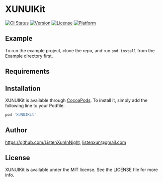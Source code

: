 # XUNUIKit

[![CI Status](https://img.shields.io/travis/https://github.com/ListenXunInNight/XUNUIKit.svg?style=flat)](https://travis-ci.org/https://github.com/ListenXunInNight/XUNUIKit)
[![Version](https://img.shields.io/cocoapods/v/XUNUIKit.svg?style=flat)](https://cocoapods.org/pods/XUNUIKit)
[![License](https://img.shields.io/cocoapods/l/XUNUIKit.svg?style=flat)](https://cocoapods.org/pods/XUNUIKit)
[![Platform](https://img.shields.io/cocoapods/p/XUNUIKit.svg?style=flat)](https://cocoapods.org/pods/XUNUIKit)

## Example

To run the example project, clone the repo, and run `pod install` from the Example directory first.

## Requirements

## Installation

XUNUIKit is available through [CocoaPods](https://cocoapods.org). To install
it, simply add the following line to your Podfile:

```ruby
pod 'XUNUIKit'
```

## Author

https://github.com/ListenXunInNight, listenxun@gmail.com

## License

XUNUIKit is available under the MIT license. See the LICENSE file for more info.
